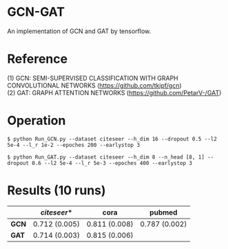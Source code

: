 # GCN-GAT
An implementation of GCN and GAT by tensorflow.

# Reference
(1) GCN: SEMI-SUPERVISED CLASSIFICATION WITH GRAPH CONVOLUTIONAL NETWORKS (https://github.com/tkipf/gcn)   
(2) GAT: GRAPH ATTENTION NETWORKS (https://github.com/PetarV-/GAT)

# Operation
```
$ python Run_GCN.py --dataset citeseer --h_dim 16 --dropout 0.5 --l2 5e-4 --l_r 1e-2 --epoches 200 --earlystop 3
```

```
$ python Run_GAT.py --dataset citeseer --h_dim 8 --n_head [8, 1] --dropout 0.6 --l2 5e-4 --l_r 5e-3 --epoches 400 --earlystop 3
```

# Results (10 runs)                    
|        |  *citeseer**  |   **cora**    |  **pubmed**  
| ----   |     ----      |     ----      |     ----    
|**GCN** | 0.712 (0.005) | 0.811 (0.008) | 0.787 (0.002)  
|**GAT** | 0.714 (0.003) | 0.815 (0.006) |
